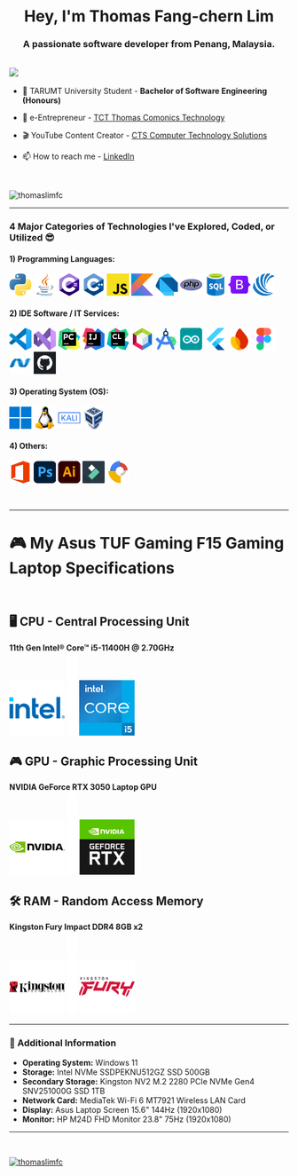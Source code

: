 <h1 align="center">Hey, I'm Thomas Fang-chern Lim</h1>
<h3 align="center">A passionate software developer from Penang, Malaysia.</h3>
<!-- <h4 align="center">A future software architect.</h4> -->
<br>

<a href="https://www.github.com/wj123567" target="_blank" rel="noreferrer">
    <img src="https://img.shields.io/github/followers/thomaslimfc?logo=github&style=for-the-badge&color=0891b2&labelColor=1c1917" />
</a>

- 🌱 TARUMT University Student - **Bachelor of Software Engineering (Honours)**

- 🛒 e-Entrepreneur - [TCT Thomas Comonics Technology](https://thomascomonicstechnology.github.io/tct/)
    
- 🎬 YouTube Content Creator - [CTS Computer Technology Solutions](https://youtube.com/channel/UCJQqFq3O7H-8kuJZMd0k3KA)

- 📫 How to reach me - [LinkedIn](https://www.linkedin.com/in/limfangchern)

<br>

<p><img align="center" src="https://github-readme-stats.vercel.app/api/top-langs?username=thomaslimfc&show_icons=true&locale=en&layout=compact" alt="thomaslimfc" /></p>

---
<h3 align="left">4 Major Categories of Technologies I've Explored, Coded, or Utilized 😎</h3>

<h4 align="left">1) Programming Languages: </h4>
<p align="left">
    <a target="_blank" rel="noreferrer"><img src="images/python.png" alt="Python" width="40"/></a>
    <a target="_blank" rel="noreferrer"><img src="images/java.png" alt="Java" width="40"/></a>
    <a target="_blank" rel="noreferrer"><img src="images/cSharp.png" alt="C#" width="40"/></a>
    <a target="_blank" rel="noreferrer"><img src="images/c++.png" alt="C++" width="40"/></a>
    <a target="_blank" rel="noreferrer"><img src="images/javascript.png" alt="JavaScript" width="40"/></a>
    <a target="_blank" rel="noreferrer"><img src="images/kotlin.png" alt="Kotlin" width="40"/></a>
    <a target="_blank" rel="noreferrer"><img src="images/dart.png" alt="Dart" width="40"/></a>
    <a target="_blank" rel="noreferrer"><img src="images/php.png" alt="PHP" width="40"/></a>
    <a target="_blank" rel="noreferrer"><img src="images/sql.png" alt="SQL" width="40"/></a>
    <a target="_blank" rel="noreferrer"><img src="images/bootstrap.png" alt="Bootstrap" width="40"/></a>
    <a target="_blank" rel="noreferrer"><img src="images/xml.png" alt="XML" width="40"/></a>
</p>

<h4 align="left">2) IDE Software / IT Services: </h4>
<p align="left">
    <a target="_blank" rel="noreferrer"><img src="images/vsCode.png" alt="Visual Studio Code" width="40"/></a>
    <a target="_blank" rel="noreferrer"><img src="images/visualStudio2022.png" alt="Visual Studio 2022" width="40"/></a>
    <a target="_blank" rel="noreferrer"><img src="images/jetbrainsPycharm.png" alt="JetBrains PyCharm" width="40"/></a>
    <a target="_blank" rel="noreferrer"><img src="images/jetbrainsIntellijIdea.png" alt="JetBrains IntelliJ IDEA" width="40"/></a>
    <a target="_blank" rel="noreferrer"><img src="images/jetbrainsClion.png" alt="JetBrains CLion" width="40"/></a>
    <a target="_blank" rel="noreferrer"><img src="images/apacheNetbeans.png" alt="Apache NetBeans" width="40"/></a>
    <a target="_blank" rel="noreferrer"><img src="images/androidStudio.png" alt="Android Studio" width="40"/></a>
    <a target="_blank" rel="noreferrer"><img src="images/arduinoIDE.png" alt="Arduino IDE" width="40"/></a>
    <a target="_blank" rel="noreferrer"><img src="images/flutter.png" alt="Flutter" width="40"/></a>
    <a target="_blank" rel="noreferrer"><img src="images/firebase.png" alt="FireBase" width="40"/></a>
    <a target="_blank" rel="noreferrer"><img src="images/figma.png" alt="Figma" width="40"/></a>
    <a target="_blank" rel="noreferrer"><img src="images/aspNet.png" alt="ASP.Net" width="40"/></a>
    <a target="_blank" rel="noreferrer"><img src="images/github.png" alt="GitHub" width="40"/></a>
</p>

<h4 align="left">3) Operating System (OS): </h4>
<p align="left">
    <a target="_blank" rel="noreferrer"><img src="images/windows.png" alt="Windows" width="40"/></a>
    <a target="_blank" rel="noreferrer"><img src="images/linux.png" alt="Linux" width="40"/></a>
    <a target="_blank" rel="noreferrer"><img src="images/kaliLinux.png" alt="Kali Linux" width="40"/></a>
<!--     <a target="_blank" rel="noreferrer"><img src="images/parrotSecurity.png" alt="Parrot Security" width="40"/></a> -->
    <a target="_blank" rel="noreferrer"><img src="images/oracleVirtualBox.png" alt="Oracle VirtualBox" width="40"/></a>
</p>

<h4 align="left">4) Others: </h4>
<p align="left">
    <a target="_blank" rel="noreferrer"><img src="images/microsoftOffice.png" alt="Microsoft Office" width="40"/></a>
    <a target="_blank" rel="noreferrer"><img src="images/adobePhotoshop.png" alt="Adobe Photoshop" width="40"/></a>
    <a target="_blank" rel="noreferrer"><img src="images/adobeIllustrator.png" alt="Adobe Illustrator" width="40"/></a>
    <a target="_blank" rel="noreferrer"><img src="images/wondershareFilmora.png" alt="Wondershare Filmora" width="40"/></a>
    <a target="_blank" rel="noreferrer"><img src="images/googleWebDesigner.png" alt="Google Web Designer" width="40"/></a>
</p>
<br>

---
# 🎮 My Asus TUF Gaming F15 Gaming Laptop Specifications
<br>

## 🖥️ CPU - Central Processing Unit
**11th Gen Intel® Core™ i5-11400H @ 2.70GHz**  
<img src="images/intel.png" alt="Intel" width="100px">
<img src="images/18x50px.png" alt="" height="150px">
<img src="images/intelCoreI5.png" alt="Core i5" width="100px">

## 🎮 GPU - Graphic Processing Unit
**NVIDIA GeForce RTX 3050 Laptop GPU**  
<img src="images/nvidia.png" alt="Nvidia" width="100px">
<img src="images/18x50px.png" alt="" height="150px">
<img src="images/nvidiaGeForceRtx.png" alt="GeForce RTX" width="100px">

## 🛠️ RAM - Random Access Memory
**Kingston Fury Impact DDR4 8GB x2**  
<img src="images/kingston.png" alt="Kingston" width="100px">
<img src="images/18x50px.png" alt="" height="150px">
<img src="images/kingstonFury.png" alt="Kingston Fury" width="100px">

---
### 🔗 Additional Information
- **Operating System:** Windows 11
- **Storage:** Intel NVMe SSDPEKNU512GZ SSD 500GB
- **Secondary Storage:** Kingston NV2 M.2 2280 PCIe NVMe Gen4 SNV251000G SSD 1TB
- **Network Card:** MediaTek Wi-Fi 6 MT7921 Wireless LAN Card
- **Display:** Asus Laptop Screen 15.6" 144Hz (1920x1080)
- **Monitor:** HP M24D FHD Monitor 23.8" 75Hz (1920x1080)

---
<br>
<p align="left"> <a href="https://github.com/ryo-ma/github-profile-trophy"><img src="https://github-profile-trophy.vercel.app/?username=thomaslimfc" alt="thomaslimfc" /></a> </p>
<br>
